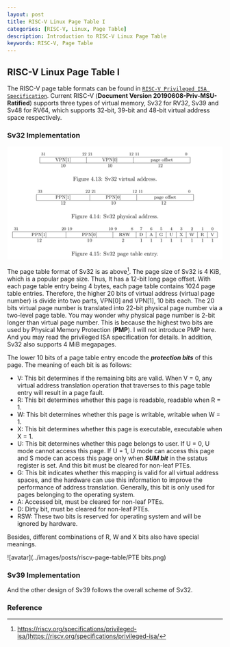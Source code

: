 ```yaml
---
layout: post
title: RISC-V Linux Page Table I
categories: [RISC-V, Linux, Page Table]
description: Introduction to RISC-V Linux Page Table
keywords: RISC-V, Page Table
---
```


## RISC-V Linux Page Table I

The RISC-V page table formats can be found in [`RISC-V Privileged ISA Specification`](https://riscv.org/specifications/privileged-isa/). Current RISC-V (**Document Version 20190608-Priv-MSU-Ratified**) supports three types of virtual memory, Sv32 for RV32, Sv39 and Sv48 for RV64, which supports 32-bit, 39-bit and 48-bit virtual address space respectively.



### Sv32 Implementation

![avatar](../images/posts/riscv-page-table/Sv32.png)

The page table format of Sv32 is as above[^note1]. The page size of Sv32 is 4 KiB, which is a popular page size. Thus,  It has a 12-bit long page offset. With each page table entry being 4 bytes, each page table contains 1024 page table entries. Therefore, the higher 20 bits of virtual address (virtual page number) is divide into two parts, VPN[0] and VPN[1], 10 bits each. The 20 bits virtual page number is translated into 22-bit physical page number via a two-level page table. You may wonder why physical page number is 2-bit longer than virtual page number. This is because the highest two bits are used by Physical Memory Protection (**PMP**). I will not introduce PMP here. And you may read the privileged ISA specification for details. In addition, Sv32 also supports 4 MiB megapages.

The lower 10 bits of a page table entry encode the ***protection bits*** of this page. The meaning of each bit is as follows:

-  V: This bit determines if the remaining bits are valid. When V = 0, any virtual address translation operation that traverses to this page table entry will result in a page fault.
- R: This bit determines whether this page is readable, readable when R = 1.
- W: This bit determines whether this page is writable, writable when W = 1.
- X: This bit determines whether this page is executable, executable when X = 1.
- U: This bit determines whether this page belongs to user. If U = 0, U mode cannot access this page. If U = 1, U mode can access this page and S mode can access this page only when ***SUM bit*** in the sstatus register is set. And this bit must be cleared for non-leaf PTEs.
- G: This bit indicates whether this mapping is valid for all virtual address spaces, and the hardware can use this information to improve the performance of address translation. Generally, this bit is only used for pages belonging to the operating system.
- A: Accessed bit, must be cleared for non-leaf PTEs.
- D: Dirty bit, must be cleared for non-leaf PTEs.
- RSW: These two bits is reserved for operating system and will be ignored by hardware.

Besides, different combinations of R, W and X bits also have special meanings.

![avatar](../images/posts/riscv-page-table/PTE bits.png)



### Sv39 Implementation



And the other design of Sv39 follows the overall scheme of Sv32. 



### Reference

[^note1]:https://riscv.org/specifications/privileged-isa/)https://riscv.org/specifications/privileged-isa/